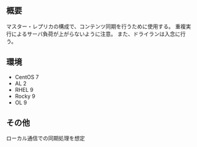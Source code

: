 ## 概要
マスター・レプリカの構成で、コンテンツ同期を行うために使用する。
重複実行によるサーバ負荷が上がらないように注意。
また、ドライランは入念に行う。

## 環境
- CentOS 7
- AL 2
- RHEL 9
- Rocky 9
- OL 9

## その他
ローカル通信での同期処理を想定